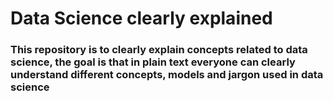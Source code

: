 # Data Science clearly explained
### This repository is to clearly explain concepts related to data science, the goal is that in plain text everyone can clearly understand different concepts, models and jargon used in data science
